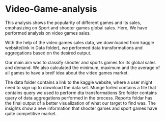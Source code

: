 # Video-Game-analysis
This analysis shows the popularity of different games and its sales, emphasizing on Sport and shooter games global sales.
Here, We have performed analysis on video games sales.

With the help of the video games sales data, we downloaded from kaggle website(link in Data folder), we performed data transformations and aggregations based on the desired output.

Our main aim was to classify shooter and sports games for its global sales and demand. We also calculated the minimum, maximum and the average of all games to have a breif idea about the video games market.

The data folder contains a link to the kaggle website, where a user might need to sign up to download the data set.
Munge forled contains a file that contains query we used to perform dta transformations
Src folder contains query of data aggregations performed in the process.
Reports foldar has the final output of a better visualization of what our target to find was. The insights show a new information that shooter games and sport games have quite competitive market.

